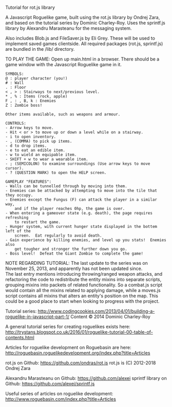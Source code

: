 Tutorial for rot.js library

A Javascript Roguelike game, built using the rot.js library by Ondrej Zara,
and based on the tutorial series by Dominic Charley-Roy.  Uses the sprintf.js
library by Alexandru Marasteanu for the messaging system.

Also includes Blob.js and FileSaver.js by Eli Grey.  These will be used to implement
  saved games clientside.
All required packages (rot.js, sprintf.js) are bundled in the /lib/ directory.

TO PLAY THE GAME:
  Open up main.html in a browser.  There should be a game window with the Javascript
    Roguelike game in it.

    SYMBOLS:
    @ : player character (you!)
    # : Wall
    . : Floor
    < , > : Stairways to next/previous level.
    * , % : Items (rock, apple)
    F , : , B, k : Enemies
    Z : Zombie boss!

    Other items available, such as weapons and armour.

    CONTROLS:
    - Arrow keys to move.
    - Hit < or > to move up or down a level while on a stairway.
    - i to open inventory.
    - , (COMMA) to pick up items.
    - d to drop items.
    - e to eat an edible item.
    - w to wield an equipable item.
    - SHIFT + w to wear a wearable item.
    - ; (SEMICOLON) to examine surroundings (Use arrow keys to move cursor).
    - ? (QUESTION MARK) to open the HELP screen.

    GAMEPLAY "FEATURES":
    - Walls can be tunnelled through by moving into them.
    - Enemies can be attacked by attempting to move into the tile that they occupy.  
    - Enemies except the Fungus (F) can attack the player in a similar way,
        and if the player reaches 0hp, the game is over.
    - When entering a gameover state (e.g. death), the page requires refreshing
        to restart the game.
    - Hunger system, with current hunger state displayed in the bottem left of the
        screen.  Eat regularly to avoid death.
    - Gain experience by killing enemies, and level up you stats!  Enemies also
        get tougher and stronger the further down you go.
    - Boss level!  Defeat the Giant Zombie to complete the game!

NOTE REGARDING TUTORIAL:
  The last update to the series was on November 25, 2013, and apparently has not been
  updated since.  
    The last entry mentions introducing throwing/ranged weapon attacks,
  and refactoring the code to redistribute the entity mixins into separate scripts,
  grouping mixins into packets of related functionality.  So a combat.js script
  would contain all the mixins related to applying damage, while a moves.js script
  contains all mixins that alters an entity's position on the map.
    This could be a good place to start when looking to progress with the project.

Tutorial series: http://www.codingcookies.com/2013/04/01/building-a-roguelike-in-javascript-part-1/
Content © 2014 Dominic Charley-Roy

A general tutorial series for creating roguelikes exists here:
http://trystans.blogspot.co.uk/2016/01/roguelike-tutorial-00-table-of-contents.html

Articles for roguelike development on Roguebasin are here:
http://roguebasin.roguelikedevelopment.org/index.php?title=Articles

rot.js on Github: https://github.com/ondras/rot.js
rot.js is (C) 2012-2018 Ondrej Zara

Alexandru Marasteanu on Github: https://github.com/alexei
sprintf library on Github: https://github.com/alexei/sprintf.js

Useful series of articles on roguelike development: http://www.roguebasin.com/index.php?title=Articles
